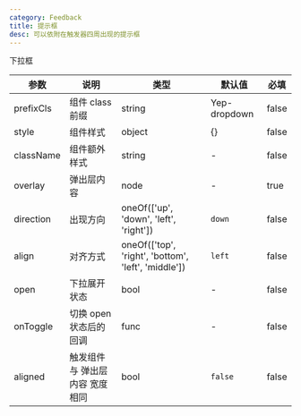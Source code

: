 ```yaml
---
category: Feedback
title: 提示框
desc: 可以依附在触发器四周出现的提示框
---
```


下拉框

<DEMO>

| 参数      | 说明                            | 类型                                                | 默认值       | 必填  |
| --------- | ------------------------------- | --------------------------------------------------- | ------------ | ----- |
| prefixCls | 组件 class 前缀                 | string                                              | Yep-dropdown | false |
| style     | 组件样式                        | object                                              | {}           | false |
| className | 组件额外样式                    | string                                              | -            | false |
| overlay   | 弹出层内容                      | node                                                | -            | true  |
| direction | 出现方向                        | oneOf(['up', 'down', 'left', 'right'])              | `down`       | false |
| align     | 对齐方式                        | oneOf(['top', 'right', 'bottom', 'left', 'middle']) | `left`       | false |
| open      | 下拉展开状态                    | bool                                                | -            | false |
| onToggle  | 切换 open 状态后的回调          | func                                                | -            | false |
| aligned   | 触发组件 与 弹出层内容 宽度相同 | bool                                                | `false`      | false |
